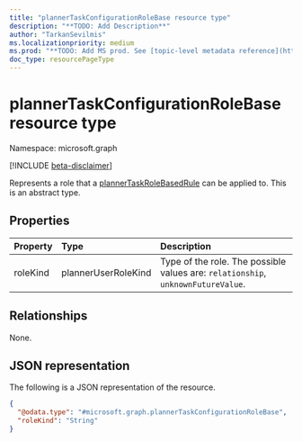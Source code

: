 ```yaml
---
title: "plannerTaskConfigurationRoleBase resource type"
description: "**TODO: Add Description**"
author: "TarkanSevilmis"
ms.localizationpriority: medium
ms.prod: "**TODO: Add MS prod. See [topic-level metadata reference](https://aka.ms/msgo?pagePath=Document-APIs/Guidelines/Metadata)**"
doc_type: resourcePageType
---
```


# plannerTaskConfigurationRoleBase resource type

Namespace: microsoft.graph

[!INCLUDE [beta-disclaimer](../../includes/beta-disclaimer.md)]

Represents a role that a [plannerTaskRoleBasedRule](../resources/plannertaskrolebasedrule.md) can be applied to.
This is an abstract type.

## Properties
|Property|Type|Description|
|:---|:---|:---|
|roleKind|plannerUserRoleKind|Type of the role. The possible values are: `relationship`, `unknownFutureValue`.|

## Relationships
None.

## JSON representation
The following is a JSON representation of the resource.
<!-- {
  "blockType": "resource",
  "@odata.type": "microsoft.graph.plannerTaskConfigurationRoleBase"
}
-->
``` json
{
  "@odata.type": "#microsoft.graph.plannerTaskConfigurationRoleBase",
  "roleKind": "String"
}
```

